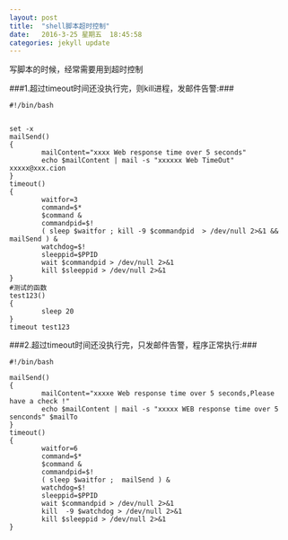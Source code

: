 ```yaml
---
layout: post
title:  "shell脚本超时控制"
date:   2016-3-25 星期五  18:45:58 
categories: jekyll update
---
```


写脚本的时候，经常需要用到超时控制

###1.超过timeout时间还没执行完，则kill进程，发邮件告警:###

	#!/bin/bash
	
	
	set -x
	mailSend()
	{
	        mailContent="xxxx Web response time over 5 seconds"
	        echo $mailContent | mail -s "xxxxxx Web TimeOut" xxxxx@xxx.cion
	}
	timeout()
	{
	        waitfor=3
	        command=$*
	        $command &
	        commandpid=$!
	        ( sleep $waitfor ; kill -9 $commandpid  > /dev/null 2>&1 && mailSend ) &
	        watchdog=$!
	        sleeppid=$PPID
	        wait $commandpid > /dev/null 2>&1
	        kill $sleeppid > /dev/null 2>&1
	}
	#测试的函数
	test123()
	{
	        sleep 20
	}
	timeout test123

###2.超过timeout时间还没执行完，只发邮件告警，程序正常执行:###

	#!/bin/bash
	
	mailSend()
	{
	        mailContent="xxxxe Web response time over 5 seconds,Please have a check !"
	        echo $mailContent | mail -s "xxxxx WEB response time over 5 senconds" $mailTo
	}
	timeout()
	{
	        waitfor=6
	        command=$*
	        $command &
	        commandpid=$!
	        ( sleep $waitfor ;  mailSend ) &
	        watchdog=$!
	        sleeppid=$PPID
	        wait $commandpid > /dev/null 2>&1
	        kill  -9 $watchdog > /dev/null 2>&1
	        kill $sleeppid > /dev/null 2>&1
	}